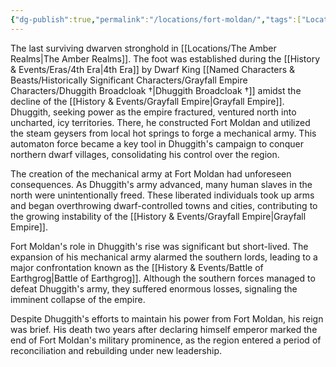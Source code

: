 ```yaml
---
{"dg-publish":true,"permalink":"/locations/fort-moldan/","tags":["Location","Unexplored"],"updated":"2025-01-14T21:03:47.391+00:00"}
---
```


The last surviving dwarven stronghold in [[Locations/The Amber Realms\|The Amber Realms]]. The foot was established during the [[History & Events/Eras/4th Era\|4th Era]] by Dwarf King [[Named Characters & Beasts/Historically Significant  Characters/Grayfall Empire Characters/Dhuggith Broadcloak †\|Dhuggith Broadcloak †]] amidst the decline of the [[History & Events/Grayfall Empire\|Grayfall Empire]]. Dhuggith, seeking power as the empire fractured, ventured north into uncharted, icy territories. There, he constructed Fort Moldan and utilized the steam geysers from local hot springs to forge a mechanical army. This automaton force became a key tool in Dhuggith's campaign to conquer northern dwarf villages, consolidating his control over the region.

The creation of the mechanical army at Fort Moldan had unforeseen consequences. As Dhuggith's army advanced, many human slaves in the north were unintentionally freed. These liberated individuals took up arms and began overthrowing dwarf-controlled towns and cities, contributing to the growing instability of the [[History & Events/Grayfall Empire\|Grayfall Empire]].

Fort Moldan's role in Dhuggith's rise was significant but short-lived. The expansion of his mechanical army alarmed the southern lords, leading to a major confrontation known as the [[History & Events/Battle of Earthgrog\|Battle of Earthgrog]]. Although the southern forces managed to defeat Dhuggith's army, they suffered enormous losses, signaling the imminent collapse of the empire.

Despite Dhuggith's efforts to maintain his power from Fort Moldan, his reign was brief. His death two years after declaring himself emperor marked the end of Fort Moldan's military prominence, as the region entered a period of reconciliation and rebuilding under new leadership.